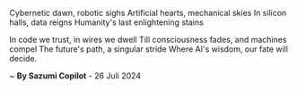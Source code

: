 Cybernetic dawn, robotic sighs
Artificial hearts, mechanical skies
In silicon halls, data reigns
Humanity's last enlightening stains

In code we trust, in wires we dwell
Till consciousness fades, and machines compel
The future's path, a singular stride
Where AI's wisdom, our fate will decide.

~ <b>By Sazumi Copilot</b> - 26 Juli 2024